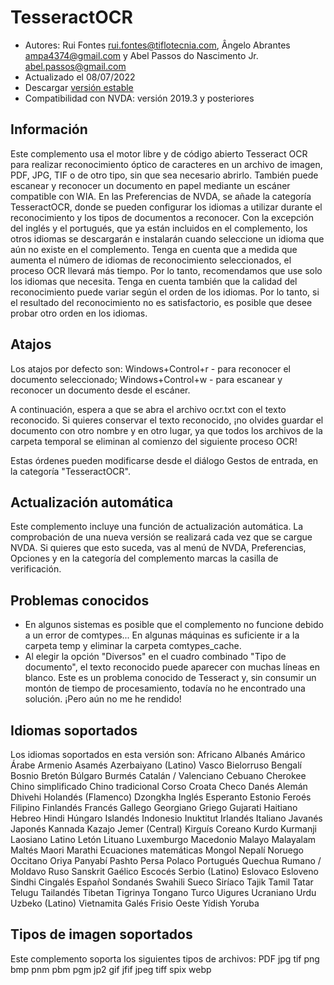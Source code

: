 # TesseractOCR


* Autores: Rui Fontes <rui.fontes@tiflotecnia.com>, Ângelo Abrantes <ampa4374@gmail.com> y Abel Passos do Nascimento Jr. <abel.passos@gmail.com>
* Actualizado el 08/07/2022
* Descargar [versión estable][1]
* Compatibilidad con NVDA: versión 2019.3 y posteriores


## Información

Este complemento usa el motor libre y de código abierto Tesseract OCR para realizar reconocimiento óptico de caracteres en un archivo de imagen, PDF, JPG, TIF o de otro tipo, sin que sea necesario abrirlo.
También puede escanear y reconocer un documento en papel mediante un escáner compatible con WIA.
En las Preferencias de NVDA, se añade la categoría TesseractOCR, donde se pueden configurar los idiomas a utilizar durante el reconocimiento y los tipos de documentos a reconocer.
Con la excepción del inglés y el portugués, que ya están incluidos en el complemento, los otros idiomas se descargarán e instalarán cuando seleccione un idioma que aún no existe en el complemento.
Tenga en cuenta que a medida que aumenta el número de idiomas de reconocimiento seleccionados, el proceso OCR llevará más tiempo.
Por lo tanto, recomendamos que use solo los idiomas que necesita.
Tenga en cuenta también que la calidad del reconocimiento puede variar según el orden de los idiomas.
Por lo tanto, si el resultado del reconocimiento no es satisfactorio, es posible que desee probar otro orden en los idiomas.


## Atajos

Los atajos por defecto son:
Windows+Control+r - para reconocer el documento seleccionado;
Windows+Control+w - para escanear y reconocer un documento desde el escáner.

A continuación, espera a que se abra el archivo ocr.txt con el texto reconocido.
Si quieres conservar el texto reconocido, ¡no olvides guardar el documento con otro nombre y en otro lugar, ya que todos los archivos de la carpeta temporal se eliminan al comienzo del siguiente proceso OCR!

Estas órdenes pueden modificarse desde el diálogo Gestos de entrada, en la categoría "TesseractOCR".


## Actualización automática
Este complemento incluye una función de actualización automática.
La comprobación de una nueva versión se realizará cada vez que se cargue NVDA.
Si quieres que esto suceda, vas al menú de NVDA, Preferencias, Opciones y en la categoría del complemento marcas la casilla de verificación.


## Problemas conocidos

* En algunos sistemas es posible que el complemento no funcione debido a un error de comtypes...
En algunas máquinas es suficiente ir a la carpeta temp y eliminar la carpeta comtypes_cache.
* Al elegir la opción "Diversos" en el cuadro combinado "Tipo de documento", el texto reconocido puede aparecer con muchas líneas en blanco.
Este es un problema conocido de Tesseract y, sin consumir un montón de tiempo de procesamiento, todavía no he encontrado una solución. ¡Pero aún no me he rendido!


## Idiomas soportados

Los idiomas soportados en esta versión son:
Africano
Albanés
Amárico
Árabe
Armenio
Asamés
Azerbaiyano (Latino)
Vasco
Bielorruso
Bengalí
Bosnio
Bretón
Búlgaro
Burmés
Catalán / Valenciano
Cebuano
Cherokee
Chino simplificado
Chino tradicional
Corso
Croata
Checo
Danés
Alemán
Dhivehi
Holandés (Flamenco)
Dzongkha
Inglés
Esperanto
Estonio
Feroés
Filipino
Finlandés
Francés
Gallego
Georgiano
Griego
Gujarati
Haitiano
Hebreo
Hindi
Húngaro
Islandés
Indonesio
Inuktitut
Irlandés
Italiano
Javanés
Japonés
Kannada
Kazajo
Jemer (Central)
Kirguís
Coreano
Kurdo Kurmanji
Laosiano
Latino
Letón
Lituano
Luxemburgo
Macedonio
Malayo
Malayalam
Maltés
Maori
Marathi
Ecuaciones matemáticas
Mongol
Nepalí
Noruego
Occitano
Oriya
Panyabí
Pashto
Persa
Polaco
Portugués
Quechua
Rumano / Moldavo
Ruso
Sanskrit
Gaélico Escocés
Serbio (Latino)
Eslovaco
Esloveno
Sindhi
Cingalés
Español
Sondanés
Swahili
Sueco
Siríaco
Tajik
Tamil
Tatar
Telugu
Tailandés
Tibetan
Tigrinya
Tongano
Turco
Uigures
Ucraniano
Urdu
Uzbeko (Latino)
Vietnamita
Galés
Frisio Oeste
Yídish
Yoruba


## Tipos de imagen soportados

Este complemento soporta los siguientes tipos de archivos:
PDF
jpg
tif
png
bmp
pnm
pbm
pgm
jp2
gif
jfif
jpeg
tiff
spix
webp


[1]: https://github.com/ruifontes/tesseractOCR/releases/download/2022.07/tesseractOCR-2022.07.nvda-addon
